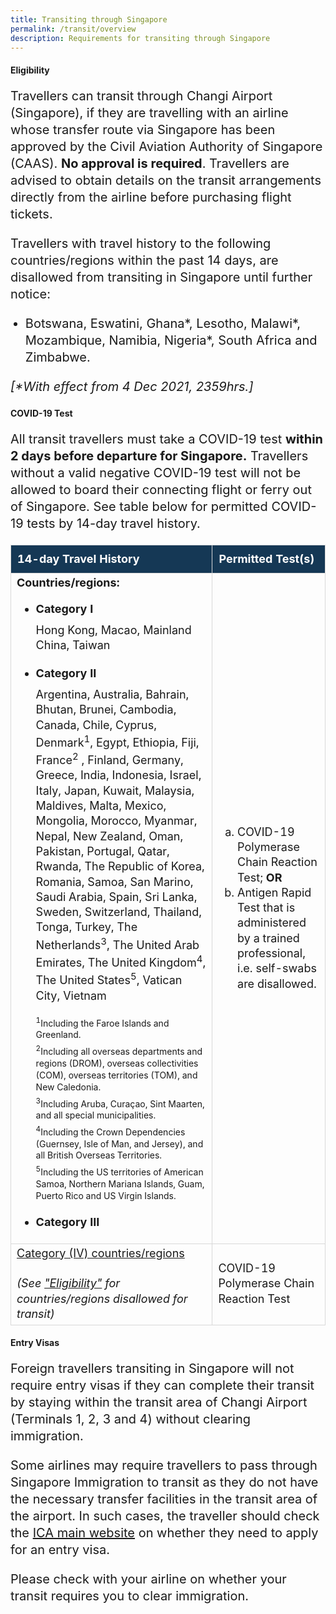 ```yaml
---
title: Transiting through Singapore
permalink: /transit/overview
description: Requirements for transiting through Singapore
---
```

<div id="eligibility"></div>

#### Eligibility

<p style="font-size:20px; line-height:1.35;">Travellers can transit through Changi Airport (Singapore), if they are travelling with an airline whose transfer route via Singapore has been approved by the Civil Aviation Authority of Singapore (CAAS). <b>No approval is required</b>. Travellers are advised to obtain details on the transit arrangements directly from the airline before purchasing flight tickets.</p>

<p style="font-size:20px; line-height:1.35;">Travellers with travel history to the following countries/regions within the past 14 days, are disallowed from transiting in Singapore until further notice:</p>

<ol style="margin-top:15px; list-style-type:disc">
	   <li style="font-size:20px; line-height:1.35;">Botswana, Eswatini, Ghana*, Lesotho, Malawi*, Mozambique, Namibia, Nigeria*, South Africa and Zimbabwe.</li>
							</ol> 
<p style="font-size:20px; line-height:1.35;"><i>[*With effect from 4 Dec 2021, 2359hrs.]</i></p>							

<div id="PDT"></div>

#### COVID-19 Test

<!-- <p style="font-size:20px; line-height:1.35;">Transit travellers with a 14-day travel history to any <a href="/shn-and-swab-summary" target="_blank">Category (I) countries/regions</a> are <b>not</b> required to take a pre-departure COVID-19 test, 
	<b>only if their scheduled time of arrival is before 2 Dec 2359h SGT.</b></p>-->

<p style="font-size:20px; line-height:1.35;">All transit travellers must take a COVID-19 test <b>within 2 days before departure for Singapore.</b> Travellers without a valid negative COVID-19 test will not be allowed to board their connecting flight or ferry out of Singapore. See table below for permitted COVID-19 tests by 14-day travel history.</p>

<table>
<tbody>
	<tr>
<td style="font-size: 18px; border-left:1px solid #D8D8D8; border-right:1px solid #D8D8D8;border-top:1px solid #D8D8D8; border-bottom:1px solid #D8D8D8; text-align:left;vertical-align:middle;padding:10px; background-color:#153855;color:white; line-height:1.35;"><b>14-day Travel History</b></td>
    <td style="font-size: 18px; border-left:1px solid #D8D8D8; border-right:1px solid #D8D8D8;border-top:1px solid #D8D8D8; border-bottom:1px solid #D8D8D8; text-align:left;vertical-align:middle;padding:10px; background-color:#153855;color:white; line-height:1.35;"><b>Permitted Test(s)</b></td>
		</tr>
	<tr>
	<td style="font-size: 18px; border-left:1px solid #D8D8D8; border-right:1px solid #D8D8D8;border-top:1px solid #D8D8D8; border-bottom:1px solid #D8D8D8; text-align: left; vertical-align:middle; line-height:1.35;"><b>Countries/regions:</b>
<ol style="list-style-type:disc; font-size: 18px; text-align: left; vertical-align:middle; line-height:1.35;">	
	<li style="font-size: 18px; text-align: left; vertical-align:middle; line-height:1.35;margin-bottom:20px;"><b>Category I</b><p style="margin-top: 10px; font-size: 18px; text-align: left; line-height:1.35;">Hong Kong, Macao, Mainland China, Taiwan</p></li>
		<li style="font-size: 18px; text-align: left; vertical-align:middle; line-height:1.35; margin-bottom:20px;"><b>Category II</b><p style="margin-top: 10px; font-size: 18px; text-align: left; line-height:1.35;">Argentina, Australia, Bahrain, Bhutan, Brunei, Cambodia, Canada, Chile, Cyprus, Denmark<sup>1</sup>, Egypt, Ethiopia, Fiji, France<sup>2</sup> , Finland, Germany, Greece, India, Indonesia, Israel, Italy, Japan, Kuwait, Malaysia, Maldives, Malta, Mexico, Mongolia, Morocco, Myanmar, Nepal, New Zealand, Oman, Pakistan, Portugal, Qatar, Rwanda, The Republic of Korea, Romania, Samoa, San Marino, Saudi Arabia, Spain, Sri Lanka, Sweden, Switzerland, Thailand, Tonga, Turkey, The Netherlands<sup>3</sup>, The United Arab Emirates, The United Kingdom<sup>4</sup>, The United States<sup>5</sup>, Vatican City, Vietnam</p><p style="margin-top:20px; margin-bottom:0px; font-size:14px; line-height:1.35;"><sup>1</sup>Including the Faroe Islands and Greenland.</p>
	<p style="margin-top:5px; margin-bottom:0px; font-size:14px; line-height:1.35;"><sup>2</sup>Including all overseas departments and regions (DROM), overseas collectivities (COM), overseas territories (TOM), and New Caledonia.</p>
	<p style="margin-top:5px; margin-bottom:0px; font-size:14px; line-height:1.35;"><sup>3</sup>Including Aruba, Curaçao, Sint Maarten, and all special municipalities.</p>
	<p style="margin-top:5px; margin-bottom:0px; font-size:14px; line-height:1.35;"><sup>4</sup>Including the Crown Dependencies (Guernsey, Isle of Man, and Jersey), and all British Overseas Territories.</p>
	<p style="margin-top:5px; margin-bottom:0px; font-size:14px; line-height:1.35;"><sup>5</sup>Including the US territories of American Samoa, Northern Mariana Islands, Guam, Puerto Rico and US Virgin Islands.</p></li>
	<li style="font-size: 18px; text-align: left; vertical-align:middle; line-height:1.35;"><b>Category III</b></li>
		</ol>
</td>
    	<td rowspan="1" style="font-size: 18px; border-left:1px solid #D8D8D8; border-right:1px solid #D8D8D8;border-top:1px solid #D8D8D8; border-bottom:1px solid #D8D8D8; text-align: left; vertical-align:middle; line-height:1.35;"> <ol style="list-style-type:lower-alpha">
        <li style="line-height:1.35; margin-top:0px; font-size:18px;">COVID-19 Polymerase Chain Reaction Test; <b>OR</b></li>
         <li style="line-height:1.35; margin-top:0px; font-size:18px;">Antigen Rapid Test that is administered by a trained professional, i.e. self-swabs are disallowed.</li>
        </ol>
</td>
	</tr>
  	<tr>
	<td style="font-size: 18px; border-left:1px solid #D8D8D8; border-right:1px solid #D8D8D8;border-top:1px solid #D8D8D8; border-bottom:1px solid #D8D8D8; text-align: left; vertical-align:middle; line-height:1.35;"><a href="/shn-and-swab-summary#table4" target="_blank">Category (IV) countries/regions</a> <br><br> <i>(See <a href="#eligibility">"Eligibility"</a> for countries/regions disallowed for transit)</i>
</td>
    	<td style="font-size: 18px; border-left:1px solid #D8D8D8; border-right:1px solid #D8D8D8;border-top:1px solid #D8D8D8; border-bottom:1px solid #D8D8D8; text-align: left; vertical-align:middle; line-height:1.35;">COVID-19 Polymerase Chain Reaction Test</td>
	</tr>
	</tbody>
	</table>


#### Entry Visas

<p style="font-size:20px; line-height:1.35;">Foreign travellers transiting in Singapore will not require entry visas if they can complete their transit by staying within the transit area of Changi Airport (Terminals 1, 2, 3 and 4) without clearing immigration.</p>

<p style="font-size:20px; line-height:1.35;">Some airlines may require travellers to pass through Singapore Immigration to transit as they do not have the necessary transfer facilities in the transit area of the airport. In such cases, the traveller should check the  <a href="https://www.ica.gov.sg/enter-depart/entry_requirements/visa_requirements" target="_blank">ICA main website</a> on whether they need to apply for an entry visa.</p>

<p style="font-size:20px; line-height:1.35;">Please check with your airline on whether your transit requires you to clear immigration.</p>